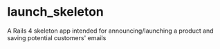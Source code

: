 launch_skeleton
===============

A Rails 4 skeleton app intended for announcing/launching a product and saving potential customers' emails
